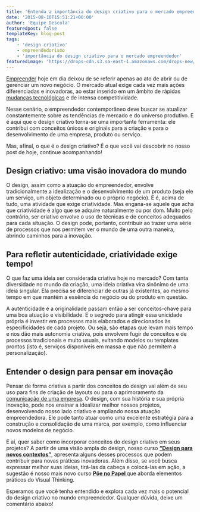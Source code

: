 ```yaml
---
title: 'Entenda a importância do design criativo para o mercado empreendedor'
date: '2015-08-10T15:51:21+00:00'
author: 'Equipe Descola'
featuredpost: false
templateKey: blog-post
tags:
    - 'design criativo'
    - empreendedorismo
    - 'importância do design criativo para o mercado empreendedor'
featuredimage: 'https://drops-cdn.s3.sa-east-1.amazonaws.com/drops-new/wp-content/uploads/2015/08/10155121/designcriativo_descola-150x150.png'
---
```

[<u>Empreender</u>](http://descola.org/drops/empreender-e-resolver-problemas/) hoje em dia deixou de se referir apenas ao ato de abrir ou de gerenciar um novo negócio. O mercado atual exige cada vez mais ações diferenciadas e inovadoras, ao estar inserido em um âmbito de rápidas [<u>mudanças tecnológicas</u>](http://descola.org/drops/inovacao-tecnologica-descubra-como-essa-ferramenta-e-aliada-ao-empreendedor/) e de intensa competitividade.

Nesse cenário, o empreendedor contemporâneo deve buscar se atualizar constantemente sobre as tendências de mercado e do universo produtivo. E é aqui que o design criativo torna-se uma importante ferramenta: ele contribui com conceitos únicos e originais para a criação e para o desenvolvimento de uma empresa, produto ou serviço.

Mas, afinal, o que é o design criativo? É o que você vai descobrir no nosso post de hoje, continue acompanhando!

**Design criativo: uma visão inovadora do mundo**
-------------------------------------------------

O design, assim como a atuação do empreendedor, envolve tradicionalmente a idealização e o desenvolvimento de um produto (seja ele um serviço, um objeto determinado ou o próprio negócio). E é, acima de tudo, uma atividade que exige criatividade. Mas engana-se aquele que acha que criatividade é algo que se adquire naturalmente ou por dom. Muito pelo contrário, ser criativo envolve o uso de técnicas e de conceitos adequados para cada situação. O design pode, portanto, contribuir ao trazer uma série de processos que nos permitem ver o mundo de uma outra maneira, abrindo caminhos para a inovação.

**Para refletir autenticidade, criatividade exige tempo!**
----------------------------------------------------------

O que faz uma ideia ser considerada criativa hoje no mercado? Com tanta diversidade no mundo da criação, uma ideia criativa vira sinônimo de uma ideia singular. Ela precisa se diferenciar de outras já existentes, ao mesmo tempo em que mantém a essência do negócio ou do produto em questão.

A autenticidade e a originalidade passam então a ser conceitos-chave para uma boa atuação e visibilidade. E o segredo para atingir essa unicidade própria é investir em processos mais elaborados e direcionados às especificidades de cada projeto. Ou seja, são etapas que levam mais tempo e nos dão mais autonomia criativa, pois envolvem fugir de conceitos e de processos tradicionais e muito usuais, evitando modelos ou templates prontos (isto é, serviços disponíveis em massa e que não permitem a personalização).

**Entender o design para pensar em inovação**
---------------------------------------------

Pensar de forma criativa a partir dos conceitos do design vai além de seu uso para fins de criação de layouts ou para o aprimoramento da [<u>comunicação de uma empresa</u>](http://descola.org/drops/a-importancia-do-design-na-comunicacao-da-empresa/). O design, com sua história e sua própria inovação, pode nos ensinar a idealizar melhor nossos projetos, desenvolvendo nosso lado criativo e ampliando nossa atuação empreendedora. Ele pode tanto atuar como uma excelente estratégia para a construção e consolidação de uma marca, por exemplo, como influenciar novos modelos de negócio.

E aí, quer saber como incorporar conceitos do design criativo em seus projetos? A partir de uma visão ampla do design, nosso curso [**“<u>Design para novos contextos</u>”**](http://descola.org/curso/6/design-para-novos-contextos), apresenta alguns desses processos que podem contribuir para novas práticas inovadoras. Além disso, se você busca expressar melhor suas ideias, tirá-las da cabeça e colocá-las em ação, a sugestão é nosso mais novo curso **[Põe no Papel ](http://descola.org/curso/10/visual-thinking)** que aborda elementos práticos do Visual Thinking.

Esperamos que você tenha entendido e explora cada vez mais o potencial do design criativo no mundo empreendedor. Qualquer dúvida, deixe um comentário abaixo!